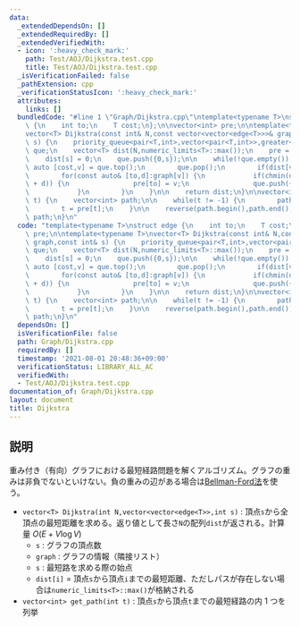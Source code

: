```yaml
---
data:
  _extendedDependsOn: []
  _extendedRequiredBy: []
  _extendedVerifiedWith:
  - icon: ':heavy_check_mark:'
    path: Test/AOJ/Dijkstra.test.cpp
    title: Test/AOJ/Dijkstra.test.cpp
  _isVerificationFailed: false
  _pathExtension: cpp
  _verificationStatusIcon: ':heavy_check_mark:'
  attributes:
    links: []
  bundledCode: "#line 1 \"Graph/Dijkstra.cpp\"\ntemplate<typename T>\nstruct edge\
    \ {\n    int to;\n    T cost;\n};\n\nvector<int> pre;\n\ntemplate<typename T>\n\
    vector<T> Dijkstra(const int& N,const vector<vector<edge<T>>>& graph,const int&\
    \ s) {\n    priority_queue<pair<T,int>,vector<pair<T,int>>,greater<pair<T,int>>>\
    \ que;\n    vector<T> dist(N,numeric_limits<T>::max());\n    pre = vector<int>(N,-1);\n\
    \    dist[s] = 0;\n    que.push({0,s});\n\n    while(!que.empty()) {\n       \
    \ auto [cost,v] = que.top();\n        que.pop();\n        if(dist[v] < cost) continue;\n\
    \        for(const auto& [to,d]:graph[v]) {\n            if(chmin(dist[to],dist[v]\
    \ + d)) {\n                pre[to] = v;\n                que.push({dist[to],to});\n\
    \            }\n        }\n    }\n\n    return dist;\n}\n\nvector<int> GetPath(int\
    \ t) {\n    vector<int> path;\n\n    while(t != -1) {\n        path.push_back(t);\n\
    \        t = pre[t];\n    }\n\n    reverse(path.begin(),path.end());\n    return\
    \ path;\n}\n"
  code: "template<typename T>\nstruct edge {\n    int to;\n    T cost;\n};\n\nvector<int>\
    \ pre;\n\ntemplate<typename T>\nvector<T> Dijkstra(const int& N,const vector<vector<edge<T>>>&\
    \ graph,const int& s) {\n    priority_queue<pair<T,int>,vector<pair<T,int>>,greater<pair<T,int>>>\
    \ que;\n    vector<T> dist(N,numeric_limits<T>::max());\n    pre = vector<int>(N,-1);\n\
    \    dist[s] = 0;\n    que.push({0,s});\n\n    while(!que.empty()) {\n       \
    \ auto [cost,v] = que.top();\n        que.pop();\n        if(dist[v] < cost) continue;\n\
    \        for(const auto& [to,d]:graph[v]) {\n            if(chmin(dist[to],dist[v]\
    \ + d)) {\n                pre[to] = v;\n                que.push({dist[to],to});\n\
    \            }\n        }\n    }\n\n    return dist;\n}\n\nvector<int> GetPath(int\
    \ t) {\n    vector<int> path;\n\n    while(t != -1) {\n        path.push_back(t);\n\
    \        t = pre[t];\n    }\n\n    reverse(path.begin(),path.end());\n    return\
    \ path;\n}\n"
  dependsOn: []
  isVerificationFile: false
  path: Graph/Dijkstra.cpp
  requiredBy: []
  timestamp: '2021-08-01 20:48:36+09:00'
  verificationStatus: LIBRARY_ALL_AC
  verifiedWith:
  - Test/AOJ/Dijkstra.test.cpp
documentation_of: Graph/Dijkstra.cpp
layout: document
title: Dijkstra
---
```


## 説明

重み付き（有向）グラフにおける最短経路問題を解くアルゴリズム。グラフの重みは非負でないといけない。負の重みの辺がある場合は[Bellman-Ford法](https://maguroplusia.github.io/Library/Graph/BellmanFord.cpp)を使う。

- `vector<T> Dijkstra(int N,vector<vector<edge<T>>,int s)` : 頂点`s`から全頂点の最短距離を求める。返り値として長さ`N`の配列`dist`が返される。計算量 $O(E + V \log V)$
    - `s` : グラフの頂点数
    - `graph` : グラフの情報（隣接リスト）
    - `s` : 最短路を求める際の始点
    - `dist[i]` = 頂点`s`から頂点`i`までの最短距離、ただしパスが存在しない場合は`numeric_limits<T>::max()`が格納される
- `vector<int> get_path(int t)` : 頂点`s`から頂点`t`までの最短経路の内 $1$ つを列挙
